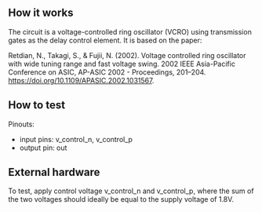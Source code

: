 <!---

This file is used to generate your project datasheet. Please fill in the information below and delete any unused
sections.

You can also include images in this folder and reference them in the markdown. Each image must be less than
512 kb in size, and the combined size of all images must be less than 1 MB.
-->

## How it works

The circuit is a voltage-controlled ring oscillator (VCRO) using transmission gates as the delay control element. It is based on the paper:

Retdian, N., Takagi, S., & Fujii, N. (2002). Voltage controlled ring oscillator with wide tuning range and fast voltage swing. 2002 IEEE Asia-Pacific Conference on ASIC, AP-ASIC 2002 - Proceedings, 201–204. <https://doi.org/10.1109/APASIC.2002.1031567>.

## How to test

Pinouts:

- input pins: v_control_n, v_control_p
- output pin: out

## External hardware

To test, apply control voltage v_control_n and v_control_p, where the sum of the two voltages should ideally be equal to the supply voltage of 1.8V.
